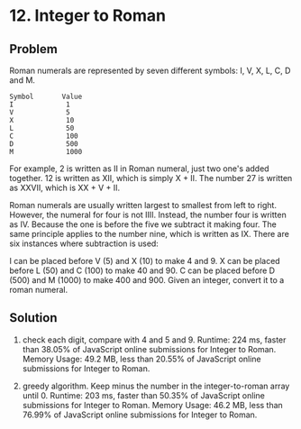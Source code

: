 # 12. Integer to Roman

## Problem
Roman numerals are represented by seven different symbols: I, V, X, L, C, D and M.

```dash
Symbol       Value
I             1
V             5
X             10
L             50
C             100
D             500
M             1000
```

For example, 2 is written as II in Roman numeral, just two one's added together. 12 is written as XII, which is simply X + II. The number 27 is written as XXVII, which is XX + V + II.

Roman numerals are usually written largest to smallest from left to right. However, the numeral for four is not IIII. Instead, the number four is written as IV. Because the one is before the five we subtract it making four. The same principle applies to the number nine, which is written as IX. There are six instances where subtraction is used:

I can be placed before V (5) and X (10) to make 4 and 9. 
X can be placed before L (50) and C (100) to make 40 and 90. 
C can be placed before D (500) and M (1000) to make 400 and 900.
Given an integer, convert it to a roman numeral.

## Solution
1. check each digit, compare with 4 and 5 and 9. 
Runtime: 224 ms, faster than 38.05% of JavaScript online submissions for Integer to Roman.
Memory Usage: 49.2 MB, less than 20.55% of JavaScript online submissions for Integer to Roman.

2. greedy algorithm. 
Keep minus the number in the integer-to-roman array until 0. 
Runtime: 203 ms, faster than 50.35% of JavaScript online submissions for Integer to Roman.
Memory Usage: 46.2 MB, less than 76.99% of JavaScript online submissions for Integer to Roman.
